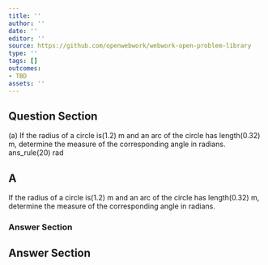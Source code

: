 ```yaml
---
title: ''
author: ''
date: ''
editor: ''
source: https://github.com/openwebwork/webwork-open-problem-library
type: ''
tags: []
outcomes:
- TBD
assets: ''
---
```


## Question Section 

 
  
(a) If the radius of a circle is(1.2) m and an arc of the circle has length(0.32) m, determine the measure of the corresponding angle in radians.  
 ans_rule(20) rad

## A
If the radius of a circle is(1.2) m and an arc of the circle has length(0.32) m, determine the measure of the corresponding angle in radians.  
### Answer Section


## Answer Section

